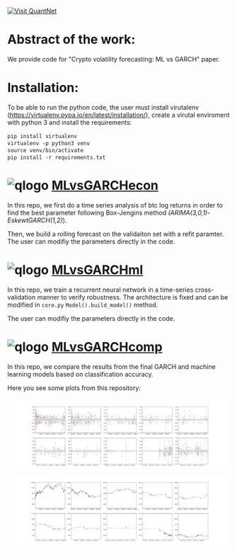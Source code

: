 [<img src="https://github.com/QuantLet/Styleguide-and-FAQ/blob/master/pictures/banner.png" width="880" alt="Visit QuantNet">](http://quantlet.de/index.php?p=info)

# Abstract of the work:
We provide code for "Crypto volatility forecasting: ML vs GARCH" paper.

# Installation:

To be able to run the python code, the user must install virutalenv (https://virtualenv.pypa.io/en/latest/installation/), create a virutal enviroment with python 3 and install the requirements:

```
pip install virtualenv
virtualenv -p python3 venv
source venv/bin/activate
pip install -r requirements.txt
```

# ![qlogo](http://quantnet.wiwi.hu-berlin.de/graphics/quantlogo.png) **[MLvsGARCHecon](MLvsGARCHecon)**

In this repo, we first do a time series analysis of btc log returns in order to find the best parameter following Box-Jengins method *(ARIMA(3,0,1)-EskewtGARCH(1,2)*).

Then, we build a rolling forecast on the validaiton set with a refit paramter. The user can modifiy the parameters directly in the code.

# ![qlogo](http://quantnet.wiwi.hu-berlin.de/graphics/quantlogo.png) **[MLvsGARCHml](MLvsGARCHml)**


In this repo, we train a recurrent neural network in a time-series cross-validation manner to verify robustness. The architecture is fixed and can be modified in `core.py` `Model().build_model()` method.

The user can modifiy the parameters directly in the code.


# ![qlogo](http://quantnet.wiwi.hu-berlin.de/graphics/quantlogo.png) **[MLvsGARCHcomp](MLvsGARCHcomp)**

In this repo, we compare the results from the final GARCH and machine learning models based on classification accuracy.

Here you see some plots from this repository:

![Picture1](MLvsGARCHcomp/plot_FN.png)
![Picture2](MLvsGARCHcomp/plot_TP_price.png)